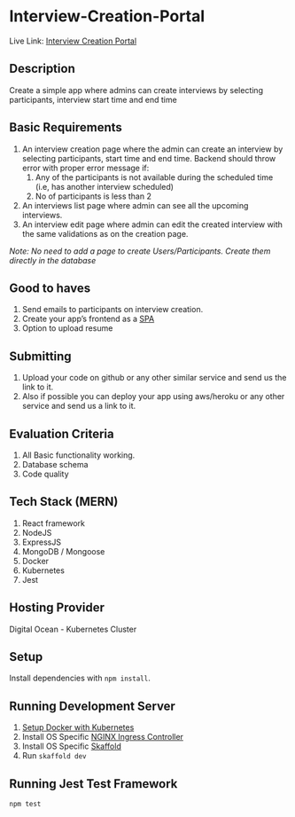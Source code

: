 # Interview-Creation-Portal

Live Link: [Interview Creation Portal](https://www.holdmypotion.tech/)

## Description

Create a simple app where admins can create interviews by selecting participants, interview start time and end time

## Basic Requirements

1. An interview creation page where the admin can create an interview by selecting participants, start time and end time. Backend should throw error with proper error message if:
    1. Any of the participants is not available during the scheduled time (i.e, has another interview scheduled)
    2. No of participants is less than 2
2. An interviews list page where admin can see all the upcoming interviews.
3. An interview edit page where admin can edit the created interview with the same validations as on the creation page.

*Note: No need to add a page to create Users/Participants. Create them directly in the database*

## Good to haves

1. Send emails to participants on interview creation.
2. Create your app’s frontend as a [SPA](https://en.wikipedia.org/wiki/Single-page_application)
3. Option to upload resume

## Submitting

1. Upload your code on github or any other similar service and send us the link to it.
2. Also if possible you can deploy your app using aws/heroku or any other service and send us a link to it.

## Evaluation Criteria

1. All Basic functionality working.
2. Database schema
3. Code quality

## Tech Stack (MERN)

1. React framework
2. NodeJS
3. ExpressJS
4. MongoDB / Mongoose
5. Docker
6. Kubernetes
7. Jest

## Hosting Provider
Digital Ocean - Kubernetes Cluster

## Setup

Install dependencies with `npm install`.

## Running Development Server

1. [Setup Docker with Kubernetes](https://www.docker.com/products/docker-desktop)
2. Install OS Specific [NGINX Ingress Controller](https://kubernetes.github.io/ingress-nginx/deploy/)
3. Install OS Specific [Skaffold](https://skaffold.dev/docs/install/)
4. Run `skaffold dev`


## Running Jest Test Framework

```sh
npm test
```
